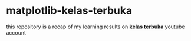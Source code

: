 # matplotlib-kelas-terbuka

this repository is a recap of my learning results on <a href="https://www.youtube.com/playlist?list=PLZS-MHyEIRo5UL5A8YqUO-6hy-aDfQWW-"><b>kelas terbuka</b></a> youtube account
